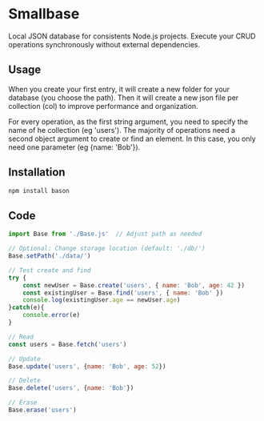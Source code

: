 # Smallbase 

Local JSON database for consistents Node.js projects.
Execute your CRUD operations synchronously without external dependencies.


## Usage

When you create your first entry, it will create a new folder for your database (you choose the path). 
Then it will create a new json file per collection (col) to improve performance and organization. 

For every operation, as the first string argument, you need to specify the name of he collection (eg 'users').
The majority of operations need a second object argument to create or find an element. 
In this case, you only need one parameter (eg {name: 'Bob'}).


## Installation

```bash
npm install bason
```


## Code

```javascript
import Base from './Base.js'  // Adjust path as needed

// Optional: Change storage location (default: './db/')
Base.setPath('./data/') 

// Test create and find
try {
    const newUser = Base.create('users', { name: 'Bob', age: 42 })
    const existingUser = Base.find('users', { name: 'Bob' })
    console.log(existingUser.age == newUser.age)
}catch(e){
    console.error(e)
}

// Read  
const users = Base.fetch('users')

// Update 
Base.update('users', {name: 'Bob', age: 52})

// Delete 
Base.delete('users', {name: 'Bob'})

// Erase
Base.erase('users')
```









